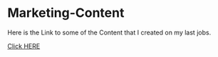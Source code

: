 # Marketing-Content
Here is the Link to some of the Content that I created on my last jobs.

[Click HERE](https://docs.google.com/document/d/1ica71U-ipG6QEMguiFQ7_2UwLt9DlT2IRjZm_xx7EMg/edit?usp=sharing)
